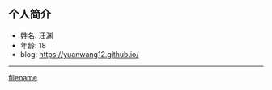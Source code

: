 
## 个人简介

- 姓名: 汪渊
- 年龄: 18
- blog: https://yuanwang12.github.io/

---

[filename](./_sidebar.md ':include')